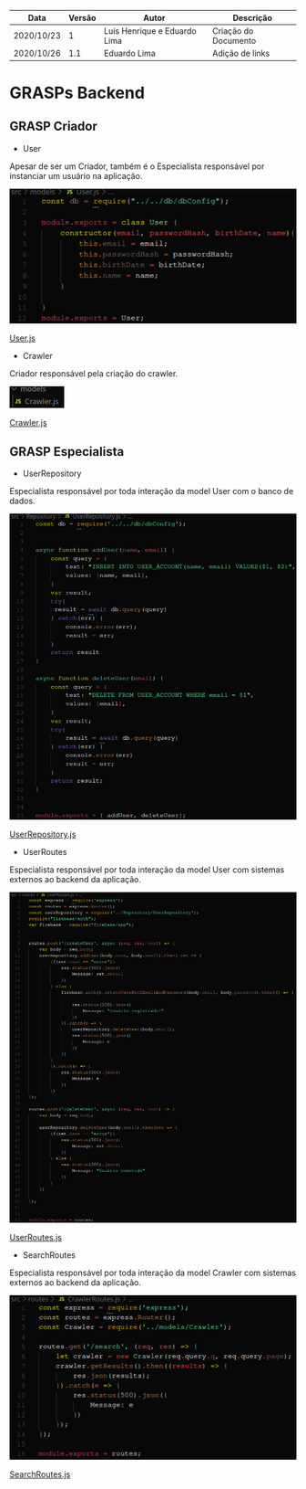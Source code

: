 | Data |Versão| Autor | Descrição |
| ---- | ---- | ----- | --------- |
| 2020/10/23 | 1 | Luís Henrique e Eduardo Lima | Criação do Documento |
| 2020/10/26 | 1.1 | Eduardo Lima | Adição de links |

# GRASPs Backend

## GRASP Criador

* User

Apesar de ser um Criador, também é o Especialista responsável por instanciar um usuário na aplicação.

![](../assets/05-padroes-de-projeto/GRASPs-back/criador-user.png)

[User.js](https://github.com/UnBArqDsw/2020.1_G3_RecipeBuk_Backend/blob/dev/src/models/User.js)

* Crawler

Criador responsável pela criação do crawler.

![](../assets/05-padroes-de-projeto/GRASPs-back/crawler-criador.png)

[Crawler.js](https://github.com/UnBArqDsw/2020.1_G3_RecipeBuk_Backend/blob/dev/src/models/Crawler.js)


## GRASP Especialista

* UserRepository

Especialista responsável por toda interação da model User com o banco de dados.

![](../assets/05-padroes-de-projeto/GRASPs-back/user-repository-especialista.png)

[UserRepository.js](https://github.com/UnBArqDsw/2020.1_G3_RecipeBuk_Backend/blob/dev/src/Repository/UserRepository.js)

* UserRoutes

Especialista responsável por toda interação da model User com sistemas externos ao backend da aplicação.

![](../assets/05-padroes-de-projeto/GRASPs-back/user-routes-especialista.png)

[UserRoutes.js](https://github.com/UnBArqDsw/2020.1_G3_RecipeBuk_Backend/blob/dev/src/routes/UserRoutes.js)

* SearchRoutes

Especialista responsável por toda interação da model Crawler com sistemas externos ao backend da aplicação.

![](../assets/05-padroes-de-projeto/GRASPs-back/crawler-routes.png)

[SearchRoutes.js](https://github.com/UnBArqDsw/2020.1_G3_RecipeBuk_Backend/blob/dev/src/routes/SearchRoutes.js)
